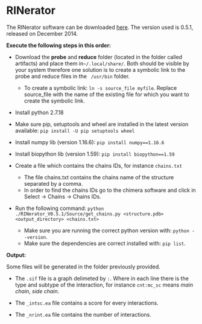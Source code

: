 # RINerator

The RINerator software can be downloaded [here](https://rinalyzer.de/rinerator.php). The version used is 0.5.1, released on December 2014.

**Execute the following steps in this order:**

- Download the **probe** and **reduce** folder (located in the folder called artifacts) and place them in```~/.local/share/```. Both should be visible by your system therefore one solution is to create a symbolic link to the probe and reduce files in the ``` /usr/bin``` folder.
    - To create a symbolic link: ```ln -s source_file myfile```. Replace source_file with the name of the existing file for which you want to create the symbolic link.

- Install python 2.7.18

- Make sure pip, setuptools and wheel are installed in the latest version available: ```pip install -U pip setuptools wheel```

- Install numpy lib (version 1.16.6): ```pip install numpy==1.16.6```

- Install biopython lib (version 1.59): ```pip install biopython==1.59```

- Create a file which contains the chains IDs, for instance ```chains.txt``` 

    - The file chains.txt contains the chains name of the structure separated by a comma.
    - In order to find the chains IDs go to the chimera software and click in Select $\rightarrow$ Chains $\rightarrow$ Chains IDs.
    
    
- Run the following command: ```python ./RINerator_V0.5.1/Source/get_chains.py <structure.pdb> <output_directory> <chains.txt>```
    - Make sure you are running the correct python version with: ```python --version```.
    - Make sure the dependencies are correct installed with: ```pip list```.

**Output:**

Some files will be generated in the folder previously provided. 

- The ```.sif``` file is a graph delimeted by ```:```. Where in each line there is the type and subtype of the interaction, for instance ```cnt:mc_sc``` means *main chain*, *side chain*.

- The ```_intsc.ea``` file contains a score for every interactions.

- The  ```_nrint.ea``` file contains the number of interactions.